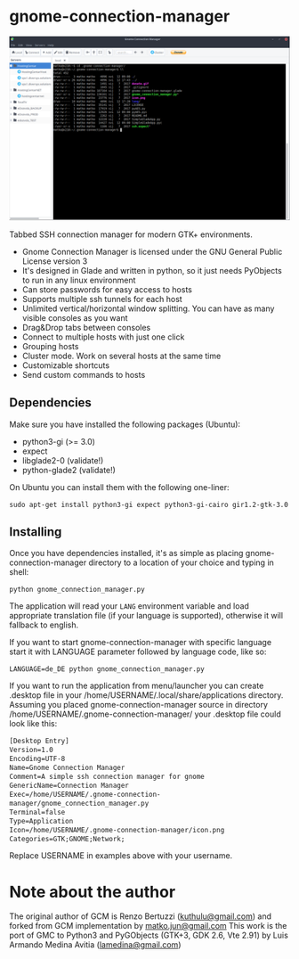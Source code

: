 # gnome-connection-manager

![GCM screenshot](screenshot.png)

Tabbed SSH connection manager for modern GTK+ environments.

- Gnome Connection Manager is licensed under the GNU General Public License version 3
- It's designed in Glade and written in python, so it just needs PyObjects to run in any linux environment
- Can store passwords for easy access to hosts
- Supports multiple ssh tunnels for each host
- Unlimited vertical/horizontal window splitting. You can have as many visible consoles as you want
- Drag&Drop tabs between consoles
- Connect to multiple hosts with just one click
- Grouping hosts
- Cluster mode. Work on several hosts at the same time
- Customizable shortcuts
- Send custom commands to hosts

## Dependencies
Make sure you have installed the following packages (Ubuntu):

- python3-gi (>= 3.0)
- expect
- libglade2-0 (validate!)
- python-glade2 (validate!)

On Ubuntu you can install them with the following one-liner:

```shell
sudo apt-get install python3-gi expect python3-gi-cairo gir1.2-gtk-3.0
```

## Installing
Once you have dependencies installed, it's as simple as placing gnome-connection-manager directory to a location of
your choice and typing in shell:

```shell
python gnome_connection_manager.py
```

The application will read your `LANG` environment variable and load appropriate translation file (if your language is 
supported), otherwise it will fallback to english.

If you want to start gnome-connection-manager with specific language start it with LANGUAGE parameter followed by language code, 
like so:

```shell
LANGUAGE=de_DE python gnome_connection_manager.py
```

If you want to run the application from menu/launcher you can create .desktop file in your 
/home/USERNAME/.local/share/applications directory. Assuming you placed gnome-connection-manager source in directory
/home/USERNAME/.gnome-connection-manager/ your .desktop file could look like this:

```text
[Desktop Entry]
Version=1.0
Encoding=UTF-8
Name=Gnome Connection Manager
Comment=A simple ssh connection manager for gnome
GenericName=Connection Manager
Exec=/home/USERNAME/.gnome-connection-manager/gnome_connection_manager.py
Terminal=false
Type=Application
Icon=/home/USERNAME/.gnome-connection-manager/icon.png
Categories=GTK;GNOME;Network;
```

Replace USERNAME in examples above with your username.

# Note about the author
The original author of GCM is Renzo Bertuzzi (kuthulu@gmail.com) and forked from GCM implementation by matko.jun@gmail.com
This work is the port of GMC to Python3 and PyGObjects (GTK+3, GDK 2.6, Vte 2.91) by Luis Armando Medina Avitia (lamedina@gmail.com)
